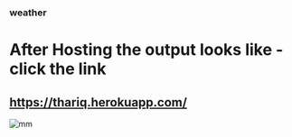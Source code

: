 ### weather

# After Hosting the output looks like - click the link 

## https://thariq.herokuapp.com/

![mm](https://user-images.githubusercontent.com/53635663/89326851-97ed9100-d6a8-11ea-9995-6079caf08bbf.jpg)
